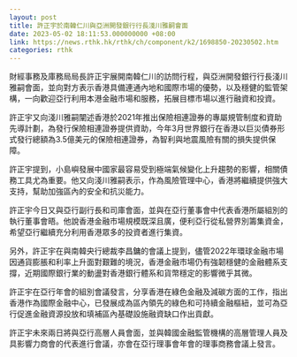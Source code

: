 ```yaml
---
layout: post
title: 許正宇於南韓仁川與亞洲開發銀行行長淺川雅嗣會面
date: 2023-05-02 18:11:53.000000000 +08:00
link: https://news.rthk.hk/rthk/ch/component/k2/1698850-20230502.htm
categories: rthk
---
```


財經事務及庫務局局長許正宇展開南韓仁川的訪問行程，與亞洲開發銀行行長淺川雅嗣會面，並向對方表示香港具備連通內地和國際市場的優勢，以及穩健的監管架構，一向歡迎亞行利用本港金融市場和服務，拓展目標市場以進行融資和投資。

許正宇又向淺川雅嗣闡述香港於2021年推出保險相連證券的專屬規管制度和資助先導計劃，為發行保險相連證券提供資助，今年3月世界銀行在香港以巨災債券形式發行總額為3.5億美元的保險相連證券，為智利與地震風險有關的損失提供保障。

許正宇提到，小島嶼發展中國家最容易受到極端氣候變化上升趨勢的影響，相關債務工具尤為重要。他又向淺川雅嗣表示，作為風險管理中心，香港將繼續提供強大支持，幫助加強區內的安全和抗災能力。

許正宇今日又與亞行副行長和司庫會面，並與在亞行董事會中代表香港所屬組別的執行董事會晤。他說香港金融市場規模既深且廣，便利亞行從私營界別籌集資金，希望亞行繼續充分利用香港眾多的投資者進行集資。

另外，許正宇在與南韓央行總裁李昌鏞的會議上提到，儘管2022年環球金融市場因通貨膨脹和利率上升面對艱難的境況，香港金融市場仍有強韌穩健的金融體系支撐，近期國際銀行業的動盪對香港銀行體系和貨幣穩定的影響微乎其微。

許正宇在亞行年會的組別會議發言，分享香港在綠色金融及減碳方面的工作，指出香港作為國際金融中心，已發展成為區內領先的綠色和可持續金融樞紐，並可為亞行促進金融資源投放和填補區內基礎設施融資缺口作出貢獻。

許正宇未來兩日將與亞行高層人員會面，並與韓國金融監管機構的高層管理人員及具影響力商會的代表進行會議，亦會在亞行理事會年會的理事商務會議上發言。
